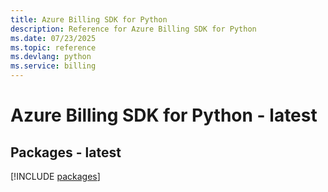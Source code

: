 ```yaml
---
title: Azure Billing SDK for Python
description: Reference for Azure Billing SDK for Python
ms.date: 07/23/2025
ms.topic: reference
ms.devlang: python
ms.service: billing
---
```

# Azure Billing SDK for Python - latest
## Packages - latest
[!INCLUDE [packages](billing-index.md)]